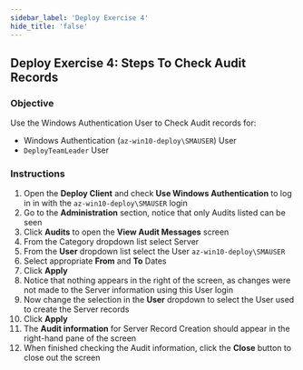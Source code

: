 ```yaml
---
sidebar_label: 'Deploy Exercise 4'
hide_title: 'false'
---
```


## Deploy Exercise 4: Steps To Check Audit Records

### Objective

Use the Windows Authentication User to Check Audit records for:

- Windows Authentication (```az-win10-deploy\SMAUSER```) User 
- ```DeployTeamLeader``` User

### Instructions

1.	Open the **Deploy Client** and check **Use Windows Authentication** to log in in with the ```az-win10-deploy\SMAUSER``` login
2.	Go to the **Administration** section, notice that only Audits listed can be seen
3.	Click **Audits** to open the **View Audit Messages** screen
4.	From the Category dropdown list select Server
5.	From the **User** dropdown list select the User ```az-win10-deploy\SMAUSER```
6.	Select appropriate **From** and **To** Dates
7.	Click **Apply**
8.	Notice that nothing appears in the right of the screen, as changes were not made to the Server information using this User login
9.	Now change the selection in the **User** dropdown to select the User used to create the Server records
10.	Click **Apply**
11.	The **Audit information** for Server Record Creation should appear in the right-hand pane of the screen
12.	When finished checking the Audit information, click the **Close** button to close out the screen

